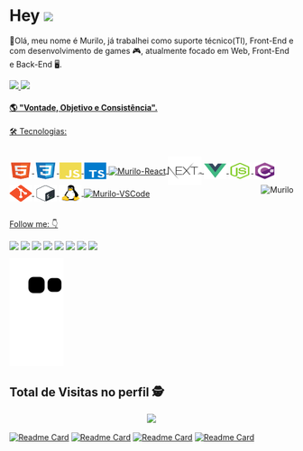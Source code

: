 # Hey <img src="https://raw.githubusercontent.com/iampavangandhi/iampavangandhi/master/gifs/Hi.gif" width="30px">
📌Olá, meu nome é Murilo, já trabalhei como suporte técnico(TI), Front-End e com desenvolvimento de games 🎮, atualmente focado em Web, Front-End e Back-End 🖥️.
  
<div>
  <a href="https://github.com/MuriloNP">
  <img height="180em" src="https://github-readme-stats.vercel.app/api?username=MuriloNP&show_icons=true&theme=github_dark&include_all_commits=true&count_private=true">
  <img height="180em" src="https://github-readme-stats.vercel.app/api/top-langs/?username=MuriloNP&layout=compact&langs_count=7&theme=github_dark">
</div>

#### 🌎 "Vontade, Objetivo e Consistência".
  
🛠️ Tecnologias:
  
<div style="display: inline_block"><br>
  <img align="center" alt="Murilo-HTML" height="30" width="40" src="https://raw.githubusercontent.com/devicons/devicon/master/icons/html5/html5-original.svg">
  <img align="center" alt="Murilo-CSS" height="30" width="40" src="https://raw.githubusercontent.com/devicons/devicon/master/icons/css3/css3-original.svg">
  <img align="center" alt="Murilo-Js" height="30" width="40" src="https://raw.githubusercontent.com/devicons/devicon/master/icons/javascript/javascript-plain.svg">
  <img align="center" alt="Murilo-Ts" height="30" width="40" src="https://raw.githubusercontent.com/devicons/devicon/master/icons/typescript/typescript-plain.svg">
  <img align="center" alt="Murilo-React" height="30" src="https://media1.giphy.com/media/eNAsjO55tPbgaor7ma/giphy.gif?cid=ecf05e47cgd4osu9yl4ji7xflm8x5lc0tpasbnr84jrlsp50&rid=giphy.gif&ct=s">
  <img align="center" alt="Murilo-Nextjs" height="50" width="60" src="https://raw.githubusercontent.com/devicons/devicon/master/icons/nextjs/nextjs-original-wordmark.svg">
  <img align="center" alt="Murilo-Vuejs" height="30" width="40" src="https://raw.githubusercontent.com/devicons/devicon/master/icons/vuejs/vuejs-original.svg">
  <img align="center" alt="Murilo-Nodejs" height="30" width="40" src="https://raw.githubusercontent.com/devicons/devicon/master/icons/nodejs/nodejs-original.svg">
  <img align="center" alt="Murilo-Csharp" height="30" width="40" src="https://raw.githubusercontent.com/devicons/devicon/master/icons/csharp/csharp-original.svg">
  <img align="center" alt="Murilo-Git" height="30" width="40" src="https://raw.githubusercontent.com/devicons/devicon/master/icons/git/git-original.svg">
  <img align="center" alt="Murilo-Bash" height="30" width="40" src="https://raw.githubusercontent.com/devicons/devicon/master/icons/bash/bash-original.svg">
  <img align="center" alt="Murilo-Linux" height="30" width="40" src="https://raw.githubusercontent.com/devicons/devicon/master/icons/linux/linux-original.svg">
  <img align="center" alt="Murilo-VSCode" height="30" src="https://media0.giphy.com/media/IdyAQJVN2kVPNUrojM/giphy.gif?cid=ecf05e47592ngxh8c5udlev3svhb9dvrwyhqevhh1tuy79eg&rid=giphy.gif&ct=s">
  <img align="right" alt="Murilo" height="100" src="https://media0.giphy.com/media/ejfEZhz0nh2kR0SZzn/giphy.gif?cid=790b7611c1ca2127d92628a9496bdb9ab191520375a03672&rid=giphy.gif&ct=s">
</div>
  
##
Follow me: 👇
<div >
  <a href = "mailto:murilloprado457@gmail.com"><img align="center" height="35" src="https://cdn0.iconfinder.com/data/icons/lumin-social-media-icons/512/Gmail-512.png" target="_blank"><a/>
  <a href = "https://www.linkedin.com/in/murilo-nascimento-473162205"><img align="center" height="35" src="https://cdn2.iconfinder.com/data/icons/social-18/512/LinkedIn-512.png" target="_blank"><a/>
  <a href = "https://www.facebook.com/murilo.prado.73"><img align="center" height="35" src="https://cdn1.iconfinder.com/data/icons/logotypes/32/circle-facebook_-512.png" target="_blank"><a/>
  <a href = "https://www.instagram.com/murilloprado_"><img align="center" height="35" src="https://cdn3.iconfinder.com/data/icons/2018-social-media-logotypes/1000/2018_social_media_popular_app_logo_instagram-512.png" target="_blank"><a/>
  <a href = "https://github.com/MuriloNP"><img align="center" height="35" src="https://cdn4.iconfinder.com/data/icons/miu-black-social-2/60/github-512.png" target="_blank"><a/>
  <a href = "#"><img align="center" height="35" src="https://cdn3.iconfinder.com/data/icons/popular-services-brands-vol-2/512/discord-512.png" target="_blank"><a/>
  <a href = "https://steamcommunity.com/profiles/76561198293528191/"><img align="center" height="35" src="https://cdn3.iconfinder.com/data/icons/popular-services-brands-vol-2/512/steam-512.png" target="_blank"><a/>
  <a href = "https://open.spotify.com/user/nascimento_prado15"><img align="center" height="35" src="https://cdn3.iconfinder.com/data/icons/social-media-2169/24/social_media_social_media_logo_spotify-512.png" target="_blank"><a/>  
</div>
    
<a href = "#">![Snake animation](https://github.com/MuriloNP/murilonp/blob/output/github-contribution-grid-snake.svg)<a/>
    
<p align="center"> 

 ## Total de Visitas no perfil :detective: <br>
 <p align="center"> 
   <img alingn="center" src="https://profile-counter.glitch.me/murilonp/count.svg" />
 </p>

</p>

[![Readme Card](https://github-readme-stats.vercel.app/api/pin/?username=MuriloNP&repo=tela-de-cadastro&theme=github_dark)](https://github.com/MuriloNP/tela-de-cadastro)
[![Readme Card](https://github-readme-stats.vercel.app/api/pin/?username=MuriloNP&repo=sistema-hoteleiro&theme=github_dark)](https://github.com/MuriloNP/sistema-hoteleiro)
[![Readme Card](https://github-readme-stats.vercel.app/api/pin/?username=MuriloNP&repo=projeto-responsividade&theme=github_dark)](https://github.com/MuriloNP/projeto-responsividade)
[![Readme Card](https://github-readme-stats.vercel.app/api/pin/?username=MuriloNP&repo=relogio-digital&theme=github_dark)](https://github.com/MuriloNP/relogio-digital)
    
